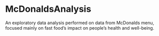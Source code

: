 # McDonaldsAnalysis
An exploratory data analysis performed on data from McDonalds menu, focused mainly on fast food’s impact on people’s health and well-being.

